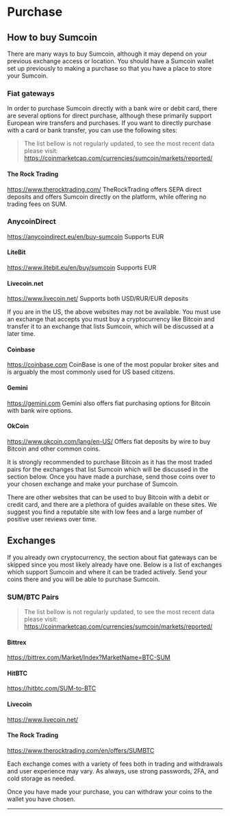 # Purchase

## How to buy Sumcoin

There are many ways to buy Sumcoin, although it may depend on your previous exchange access or location.
You should have a Sumcoin wallet set up previously to making a purchase so that you have a place to store your Sumcoin.

### Fiat gateways

In order to purchase Sumcoin directly with a bank wire or debit card, there are several options for direct purchase, although these primarily support European wire transfers and purchases.  If you want to directly purchase with a card or bank transfer, you can use the following sites:

> The list bellow is not regularly updated, to see the most recent data please visit: https://coinmarketcap.com/currencies/sumcoin/markets/reported/

#### The Rock Trading
https://www.therocktrading.com/
TheRockTrading offers SEPA direct deposits and offers Sumcoin directly on the platform, while offering no trading fees on SUM.

### AnycoinDirect
https://anycoindirect.eu/en/buy-sumcoin
Supports EUR

#### LiteBit
https://www.litebit.eu/en/buy/sumcoin
Supports EUR

#### Livecoin.net
https://www.livecoin.net/
Supports both USD/RUR/EUR deposits

If you are in the US, the above websites may not be available.  You must use an exchange that accepts you must buy a cryptocurrency like Bitcoin and transfer it to an exchange that lists Sumcoin, which will be discussed at a later time.

#### Coinbase

https://coinbase.com
CoinBase is one of the most popular broker sites and is arguably the most commonly used for US based citizens.

#### Gemini

https://gemini.com
Gemini also offers fiat purchasing options for Bitcoin with bank wire options.

#### OkCoin

https://www.okcoin.com/lang/en-US/
Offers fiat deposits by wire to buy Bitcoin and other common coins.

It is strongly recommended to purchase Bitcoin as it has the most traded pairs for the exchanges that list Sumcoin which will be discussed in the section below.  Once you have made a purchase, send those coins over to your chosen exchange and make your purchase of Sumcoin.

There are other websites that can be used to buy Bitcoin with a debit or credit card, and there are a plethora of guides available on these sites.  We suggest you find a reputable site with low fees and a large number of positive user reviews over time.

## Exchanges

If you already own cryptocurrency, the section about fiat gateways can be skipped since you most likely already have one.  Below is a list of exchanges which support Sumcoin and where it can be traded actively.  Send your coins there and you will be able to purchase Sumcoin.

### SUM/BTC Pairs

> The list bellow is not regularly updated, to see the most recent data please visit: https://coinmarketcap.com/currencies/sumcoin/markets/reported/

#### Bittrex

https://bittrex.com/Market/Index?MarketName=BTC-SUM

#### HitBTC

https://hitbtc.com/SUM-to-BTC

#### Livecoin

https://www.livecoin.net/

#### The Rock Trading

https://www.therocktrading.com/en/offers/SUMBTC

Each exchange comes with a variety of fees both in trading and withdrawals and user experience may vary.  As always, use strong passwords, 2FA, and cold storage as needed.

Once you have made your purchase, you can withdraw your coins to the wallet you have chosen.

---
